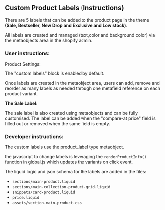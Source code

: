 ## Custom Product Labels (Instructions) ##

There are 5 labels that can be added to the product page in the theme **(Sale, Bestseller, New Drop and Exclusive and Low stock)**. 

All labels are created and managed (text,color and background color) via the metaobjects area in the shopify admin.

### User instructions: ###

Product Settings:

The "custom labels" block is enabled by default. 

Once labels are created in the metaobject area, users can add, remove and reorder as many labels as needed through one metafield reference on each product variant.


**The Sale Label:**

The sale label is also created using metaobjects and can be fully customised. The label can be added when the "compare-at price" field is filled out or removed when the same field is empty.



### Developer instructions: ###


The custom labels use the product_label type metaobject.

the javascript to change labels is leveraging the `renderProductInfo()` function in global.js which updates the variants on click event.

The liquid logic and json schema for the labels are added in the files: 

- `sections/main-product.liquid`
- `sections/main-collection-product-grid.liquid`
- `snippets/card-product.liquid`
- `price.liquid`
- `assets/section-main-product.css`









